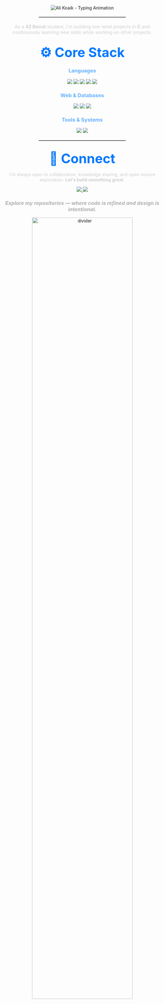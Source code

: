 <div align="center">
  <img src="https://readme-typing-svg.demolab.com?font=Segoe+UI&size=36&duration=2500&pause=800&color=0078FF&center=true&vCenter=true&width=600&lines=Ali+Koaik;Aspiring+Front-End+Developer;Designer" alt="Ali Koaik - Typing Animation" />
</div>

<div align="center">
  <hr style="border: 1px solid #C0C0C0; width: 55%; margin: 20px auto;">
</div>

<p align="center" style="color:#CFCFCF; font-size:1.05em;">
As a <strong>42 Beirut</strong> student, I'm building low-level projects in <strong>C</strong> and continuously learning new skills while working on other projects.
</p>

## <div align="center"><span style="color:#0078FF; font-size:2em;">⚙️ Core Stack</span></div>

<div align="center">

  <h3><span style="color:#66B2FF;">Languages</span></h3>
  <img src="https://img.shields.io/badge/C-0A66C2?style=for-the-badge&logo=c&logoColor=white"/>
  <img src="https://img.shields.io/badge/Python-3776AB?style=for-the-badge&logo=python&logoColor=white"/>
  <img src="https://img.shields.io/badge/JavaScript-F0DB4F?style=for-the-badge&logo=javascript&logoColor=black"/>
  <img src="https://img.shields.io/badge/Java-ED8B00?style=for-the-badge&logo=java&logoColor=white"/>
  <img src="https://img.shields.io/badge/Bash-4EAA25?style=for-the-badge&logo=gnu-bash&logoColor=white"/>

  <h3><span style="color:#66B2FF;">Web & Databases</span></h3>
  <img src="https://img.shields.io/badge/Flask-000000?style=for-the-badge&logo=flask&logoColor=white"/>
  <img src="https://img.shields.io/badge/Bootstrap-6F42C1?style=for-the-badge&logo=bootstrap&logoColor=white"/>
  <img src="https://img.shields.io/badge/MySQL-00618A?style=for-the-badge&logo=mysql&logoColor=white"/>

  <h3><span style="color:#66B2FF;">Tools & Systems</span></h3>
  <img src="https://img.shields.io/badge/Git-B7410E?style=for-the-badge&logo=git&logoColor=white"/>
  <img src="https://img.shields.io/badge/Linux-FCC624?style=for-the-badge&logo=linux&logoColor=black"/>
</div>

<div align="center">
  <hr style="border: 1px solid #C0C0C0; width: 55%; margin: 20px auto;">
</div>

## <div align="center"><span style="color:#0078FF; font-size:2em;">🤝 Connect</span></div>

<p align="center" style="color:#CFCFCF;">
I'm always open to collaboration, knowledge sharing, and open-source exploration. <strong>Let's build something great.</strong>
</p>

<p align="center">
  <a href="https://www.linkedin.com/in/ali-koaik-86a4b4272" target="_blank">
    <img src="https://img.shields.io/badge/LinkedIn-0078FF?style=for-the-badge&logo=linkedin&logoColor=white"/>
  </a>
  <a href="mailto:alikoaik004@gmail.com" target="_blank">
    <img src="https://img.shields.io/badge/Gmail-BB001B?style=for-the-badge&logo=gmail&logoColor=white"/>
  </a>
</p>

<h3 align="center" style="color:#AFAFAF;">
  <span style="font-style:italic;">Explore my repositories — where code is refined and design is intentional.</span>
</h3>

<div align="center">
  <img src="https://raw.githubusercontent.com/andreasbm/readme/master/assets/lines/colored.png" width="80%" alt="divider">
</div>
